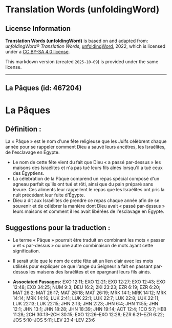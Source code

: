 # Translation Words (unfoldingWord)

## License Information

**Translation Words (unfoldingWord)** is based on and adapted from: _unfoldingWord® Translation Words_, [unfoldingWord](https://unfoldingword.org/utw), 2022, which is licensed under a [CC BY-SA 4.0 license](https://creativecommons.org/licenses/by-sa/4.0/legalcode.en).

This markdown version (created `2025-10-09`) is provided under the same license.



--------------------------------

## La Pâques (id: 467204)

La Pâques
=========

Définition :
------------

La « Pâque » est le nom d'une fête religieuse que les Juifs célèbrent chaque année pour se rappeler comment Dieu a sauvé leurs ancêtres, les Israélites, de l'esclavage en Égypte.

* Le nom de cette fête vient du fait que Dieu « a passé par\-dessus » les maisons des Israélites et n'a pas tué leurs fils aînés lorsqu'il a tué ceux des Égyptiens.
* La célébration de la Pâque comprend un repas spécial composé d'un agneau parfait qu'ils ont tué et rôti, ainsi que du pain préparé sans levure. Ces aliments leur rappellent le repas que les Israélites ont pris la nuit précédant leur fuite d'Égypte.
* Dieu a dit aux Israélites de prendre ce repas chaque année afin de se souvenir et de célébrer la manière dont Dieu avait « passé par\-dessus » leurs maisons et comment il les avait libérées de l'esclavage en Égypte.

Suggestions pour la traduction :
--------------------------------

* Le terme « Pâque » pourrait être traduit en combinant les mots « passer » et « par\-dessus » ou une autre combinaison de mots ayant cette signification.
* Il serait utile que le nom de cette fête ait un lien clair avec les mots utilisés pour expliquer ce que l'ange du Seigneur a fait en passant par\-dessus les maisons des Israélites et en épargnant leurs fils aînés.

* **Associated Passages:** EXO 12:11; EXO 12:21; EXO 12:27; EXO 12:43; EXO 12:48; EXO 34:25; NUM 9:3; DEU 16:2; 2KI 23:23; EZR 6:19; EZR 6:20; MAT 26:2; MAT 26:17; MAT 26:18; MAT 26:19; MRK 14:1; MRK 14:12; MRK 14:14; MRK 14:16; LUK 2:41; LUK 22:1; LUK 22:7; LUK 22:8; LUK 22:11; LUK 22:13; LUK 22:15; JHN 2:13; JHN 2:23; JHN 6:4; JHN 11:55; JHN 12:1; JHN 13:1; JHN 18:28; JHN 18:39; JHN 19:14; ACT 12:4; 1CO 5:7; HEB 11:28; 2CH 30:13–2CH 30:15; EXO 12:26–EXO 12:28; EZR 6:21–EZR 6:22; JOS 5:10–JOS 5:11; LEV 23:4–LEV 23:6

